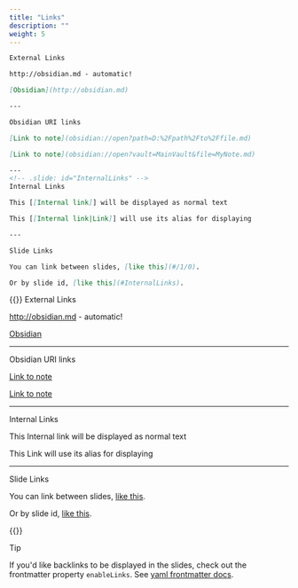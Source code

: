 ```yaml
---
title: "Links"
description: ""
weight: 5
---
```


<!--more-->

```md
External Links

http://obsidian.md - automatic!

[Obsidian](http://obsidian.md)

---

Obsidian URI links

[Link to note](obsidian://open?path=D:%2Fpath%2Fto%2Ffile.md)

[Link to note](obsidian://open?vault=MainVault&file=MyNote.md)

---
<!-- .slide: id="InternalLinks" -->
Internal Links

This [[Internal link]] will be displayed as normal text

This [[Internal link|Link]] will use its alias for displaying

---

Slide Links

You can link between slides, [like this](#/1/0).

Or by slide id, [like this](#InternalLinks).
```

{{<revealjs theme="black" progress="true" controls="true">}}
External Links

http://obsidian.md - automatic!

[Obsidian](http://obsidian.md)

---

Obsidian URI links

[Link to note](obsidian://open?path=D:%2Fpath%2Fto%2Ffile.md)

[Link to note](obsidian://open?vault=MainVault&file=MyNote.md)

---

Internal Links

This Internal link will be displayed as normal text

This Link will use its alias for displaying

---

Slide Links

You can link between slides, [like this](#/1/0).

Or by slide id, [like this](#/2/0).

{{</revealjs>}}

> [!TIP]
> If you'd like backlinks to be displayed in the slides, check out the frontmatter property `enableLinks`.
> See [yaml frontmatter docs](../yaml/README.md).
